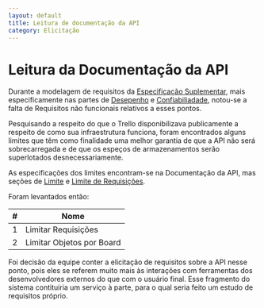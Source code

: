 ```yaml
---
layout: default
title: Leitura de documentação da API
category: Elicitação
---
```


# Leitura da Documentação da API

Durante a modelagem de requisitos da [Especificação Suplementar](spec_suplementar.html), mais especificamente nas partes de [Desepenho](spec_suplementar.html#desempenho) e [Confiabiliadade](spec_suplementar.html#confiabilidade), notou-se a falta de Requisitos não funcionais relativos a esses pontos.

Pesquisando a respeito do que o Trello disponibilizava publicamente a respeito de como sua infraestrutura funciona, foram encontrados alguns limites que têm como finalidade uma melhor garantia de que a API não será sobrecarregada e de que os espeços de armazenamentos serão superlotados desnecessariamente.

As especificações dos limites encontram-se na Documentação da API, mas seções de [Limite](https://developers.trello.com/docs/limits) e [Limite de Requisições](https://developers.trello.com/docs/rate-limits).

Foram levantados então:

|  **#** | **Nome** |
|  ------ | ------ |
|  1 | Limitar Requisições |
|  2 | Limitar Objetos por Board |

Foi decisão da equipe conter a elicitação de requisitos sobre a API nesse ponto, pois eles se referem muito mais às interações com ferramentas dos desenvolvedores externos do que com o usuário final. Esse fragmento do sistema contituiria um serviço à parte, para o qual seria feito um estudo de requisitos próprio.